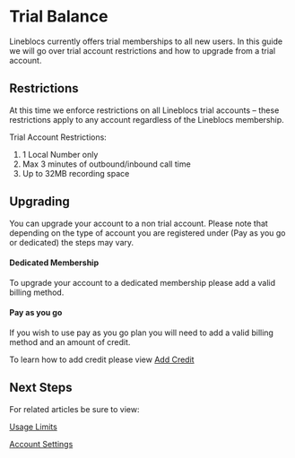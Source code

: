 # Trial Balance

Lineblocs currently offers trial memberships to all new users. In this guide we will go over trial account restrictions and how to upgrade from a trial account.

## Restrictions

At this time we enforce restrictions on all Lineblocs trial accounts – these restrictions apply to any account regardless of the Lineblocs membership.

Trial Account Restrictions:

1. 1 Local Number only
2. Max 3 minutes of outbound/inbound call time
3. Up to 32MB recording space

## Upgrading

You can upgrade your account to a non trial account. Please note that depending on the type of account you are registered under (Pay as you go or dedicated) the steps may vary.

#### Dedicated Membership

To upgrade your account to a dedicated membership please add a valid billing method.

#### Pay as you go

If you wish to use pay as you go plan you will need to add a valid billing method and an amount of credit. 

To learn how to add credit please view [Add Credit](https:///lineblocs.com/resources/billing-and-pricing/add-credit)

## Next Steps

For related articles be sure to view:

[Usage Limits](https://lineblocs.com/resources/other-topics/usage-limits)

[Account Settings](https://lineblocs.com/resources/other-topics/account-settings)